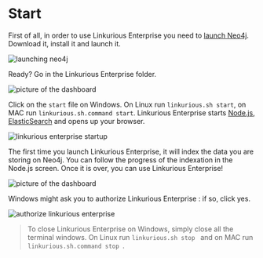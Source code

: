 # Start

First of all, in order to use Linkurious Enterprise you need to [launch Neo4j](http://neo4j.com/download/). Download it, install it and launch it.

![launching neo4j](https://dl.dropboxusercontent.com/s/6sm5ja9ubvw5xhk/14.png?dl=0)

Ready? Go in the Linkurious Enterprise folder.

![picture of the dashboard](https://dl.dropboxusercontent.com/s/ml00vswfi4ggipt/13.png?dl=0)

Click on the ```start``` file on Windows. On Linux run ```linkurious.sh start```, on MAC run ```linkurious.sh.command start```. Linkurious Enterprise starts [Node.js](http://nodejs.org/), [ElasticSearch](http://www.elasticsearch.org/) and opens up your browser.

![linkurious enterprise startup](https://dl.dropboxusercontent.com/s/adrxil2q8ysfry5/16.png?dl=0)

The first time you launch Linkurious Enterprise, it will index the data you are storing on Neo4j. You can follow the progress of the indexation in the Node.js screen. Once it is over, you can use Linkurious Enterprise!

![picture of the dashboard](https://dl.dropboxusercontent.com/s/2ax4yybrbs0x0o5/1.png?dl=0)

Windows might ask you to authorize Linkurious Enterprise : if so, click yes.

![authorize linkurious enterprise](https://dl.dropboxusercontent.com/s/e9phzsvvf7zy991/15.png?dl=0)

> To close Linkurious Enterprise on Windows, simply close all the terminal windows. On Linux run  ```linkurious.sh stop ``` and on MAC run  ```linkurious.sh.command stop ```.

